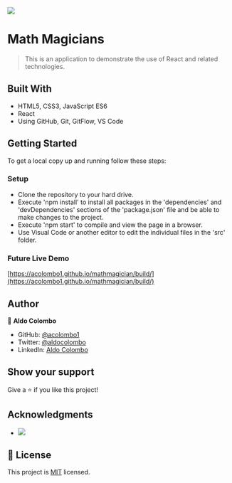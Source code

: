 ![](https://img.shields.io/badge/Microverse-blueviolet)

# Math Magicians

> This is an application to demonstrate the use of React and related technologies.


## Built With

- HTML5, CSS3, JavaScript ES6
- React
- Using GitHub, Git, GitFlow, VS Code

## Getting Started

To get a local copy up and running follow these steps:

### Setup

- Clone the repository to your hard drive.
- Execute 'npm install' to install all packages in the 'dependencies' and 'devDependencies' sections of the 'package.json' file and be able to make changes to the project.
- Execute 'npm start' to compile and view the page in a browser.
- Use Visual Code or another editor to edit the individual files in the 'src' folder.
### Future Live Demo

[https://acolombo1.github.io/mathmagician/build/](https://acolombo1.github.io/mathmagician/build/)
## Author

👤 **Aldo Colombo**

- GitHub: [@acolombo1](https://github.com/acolombo1)
- Twitter: [@aldocolombo](https://twitter.com/aldocolombo)
- LinkedIn: [Aldo Colombo](https://www.linkedin.com/in/aldo-colombo-2156009)
## Show your support

Give a ⭐️ if you like this project!
## Acknowledgments

- ![](https://img.shields.io/badge/Microverse-blueviolet)

## 📝 License

This project is [MIT](https://github.com/acolombo1/mathmagician/blob/develop/MIT.md) licensed.
